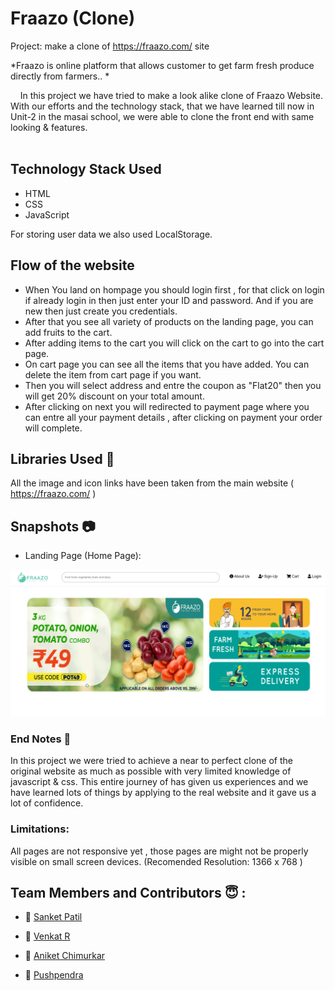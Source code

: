 # Fraazo (Clone)
Project: make a clone of https://fraazo.com/ site

*Fraazo is online platform that allows customer to get farm fresh produce directly from farmers..  *

&nbsp;&nbsp;&nbsp;&#160;In this project we have tried to make a look alike clone of Fraazo Website. With our efforts and the technology stack, that we have learned till now in Unit-2 in the masai school, we were able to clone the front end with same looking & features. <br><br>

## Technology Stack Used

- HTML
- CSS
- JavaScript

For storing user data we also used LocalStorage.

## Flow of the website 
- When You land on hompage you should login first , for that click on login if already login in then just enter your ID and password. And if you are new then just create you credentials. 
- After that you see all variety of products on the landing page, you can add fruits to the cart. 
- After adding items to the cart you will click on the cart to go into the cart page. 
- On cart page you can see all the items that you have added. You can delete the item from cart page if you want. 
- Then you will select address and entre the coupon as "Flat20" then you will get 20% discount on your total amount. 
- After clicking on next you will redirected to payment page where you can entre all your payment details , after clicking on payment your order will complete.  

## Libraries Used 🌟
All the image and icon links have been taken from the main website ( https://fraazo.com/ )

## Snapshots 📷
- Landing Page (Home Page):
  
![Home Page](https://github.com/venkat0086/my-portfolio/blob/master/images/fraazo.png)

<!-- - Category Page:
  
![Category Page](https://user-images.githubusercontent.com/35700009/129468620-f8ec0d8d-5878-4eb1-adb9-318a0fee9006.png)

- Product Details Page:
  
![Product Page](https://user-images.githubusercontent.com/35700009/129468634-5a6aaed9-316c-42c3-a2b0-82eec59a20ce.png)

- Wishlist Page:
  
![Wishlist Page](https://user-images.githubusercontent.com/35700009/129468664-045f9e71-3e68-4002-a2c7-5a895b9b265e.png)

- Checkout Page:
  
![Checkout Page](https://user-images.githubusercontent.com/35700009/129468699-71e1556a-0c7c-48b3-a5cf-42b0135686e1.png) -->

### End Notes 📑
In this project we were tried to achieve a near to perfect clone of the original website as much as possible with very limited knowledge of javascript & css. This entire journey of has given us experiences and we have learned lots of things by applying to the real website and it gave us a lot of confidence.

### Limitations:
All pages are not responsive yet , those pages are might not be properly visible on small screen devices.
(Recomended Resolution: 1366 x 768 )

## Team Members and Contributors 😇 :

- 👤 [Sanket Patil](https://github.com/sanketpatil05)

- 👤 [Venkat R](https://github.com/venkat0086)
    
- 👤 [Aniket Chimurkar](https://github.com/Aniket-Chimurkar)
  
- 👤 [Pushpendra](https://github.com/PushpendraKPal)
